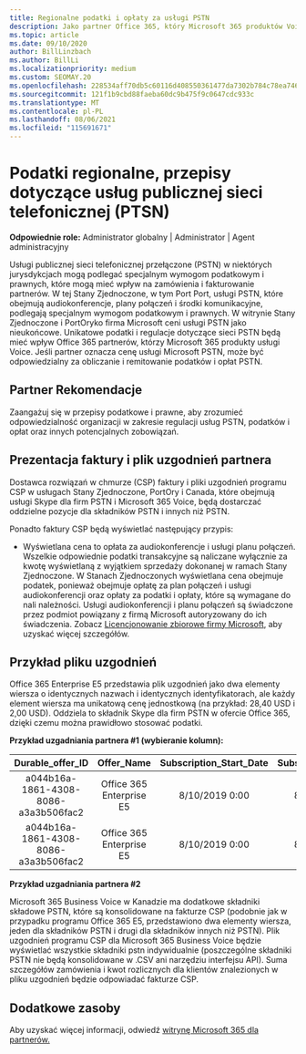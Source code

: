 ```yaml
---
title: Regionalne podatki i opłaty za usługi PSTN
description: Jako partner Office 365, który Microsoft 365 produktów Voice, możesz podlegać regionalnym podatkom, opłatom lub wymogom prawnymi w zakresie usług PSTN.
ms.topic: article
ms.date: 09/10/2020
author: BillLinzbach
ms.author: BillLi
ms.localizationpriority: medium
ms.custom: SEOMAY.20
ms.openlocfilehash: 228534aff70db5c60116d408550361477da7302b784c78ea746cd2ae017c70a0
ms.sourcegitcommit: 121f1b9cbd88faeba60dc9b475f9c0647cdc933c
ms.translationtype: MT
ms.contentlocale: pl-PL
ms.lasthandoff: 08/06/2021
ms.locfileid: "115691671"
---
```

# <a name="regional-taxes-regulations-for-public-switched-telephone-network-ptsn-services"></a>Podatki regionalne, przepisy dotyczące usług publicznej sieci telefonicznej (PTSN)

**Odpowiednie role:** Administrator globalny | Administrator | Agent administracyjny

Usługi publicznej sieci telefonicznej przełączone (PSTN) w niektórych jurysdykcjach mogą podlegać specjalnym wymogom podatkowym i prawnych, które mogą mieć wpływ na zamówienia i fakturowanie partnerów. W tej Stany Zjednoczone, w tym Port Port, usługi PSTN, które obejmują audiokonferencje, plany połączeń i środki komunikacyjne, podlegają specjalnym wymogom podatkowym i prawnych. W witrynie Stany Zjednoczone i PortOryko firma Microsoft ceni usługi PSTN jako nieukońcowe.  Unikatowe podatki i regulacje dotyczące sieci PSTN będą mieć wpływ Office 365 partnerów, którzy Microsoft 365 produkty usługi Voice.  Jeśli partner oznacza cenę usługi Microsoft PSTN, może być odpowiedzialny za obliczanie i remitowanie podatków i opłat PSTN.

## <a name="partner-recommendations"></a>Partner Rekomendacje

Zaangażuj się w przepisy podatkowe i prawne, aby zrozumieć odpowiedzialność organizacji w zakresie regulacji usług PSTN, podatków i opłat oraz innych potencjalnych zobowiązań.

## <a name="invoice-presentation-and-partner-reconciliation-file"></a>Prezentacja faktury i plik uzgodnień partnera

Dostawca rozwiązań w chmurze (CSP) faktury i pliki uzgodnień programu CSP w usługach Stany Zjednoczone, PortOry i Canada, które obejmują usługi Skype dla firm PSTN i Microsoft 365 Voice, będą dostarczać oddzielne pozycje dla składników PSTN i innych niż PSTN.

Ponadto faktury CSP będą wyświetlać następujący przypis:

* Wyświetlana cena to opłata za audiokonferencje i usługi planu połączeń.  Wszelkie odpowiednie podatki transakcyjne są naliczane wyłącznie za kwotę wyświetlaną z wyjątkiem sprzedaży dokonanej w ramach Stany Zjednoczone.  W Stanach Zjednoczonych wyświetlana cena obejmuje podatek, ponieważ obejmuje opłatę za plan połączeń i usługi audiokonferencji oraz opłaty za podatki i opłaty, które są wymagane do nali należności.  Usługi audiokonferencji i planu połączeń są świadczone przez podmiot powiązany z firmą Microsoft autoryzowany do ich świadczenia.  Zobacz [Licencjonowanie zbiorowe firmy Microsoft](https://go.microsoft.com/fwlink/?LinkId=690247), aby uzyskać więcej szczegółów.

## <a name="reconciliation-file-example"></a>Przykład pliku uzgodnień

Office 365 Enterprise E5 przedstawia plik uzgodnień jako dwa elementy wiersza o identycznych nazwach i identycznych identyfikatorach, ale każdy element wiersza ma unikatową cenę jednostkową (na przykład: 28,40 USD i 2,00 USD). Oddziela to składnik Skype dla firm PSTN w ofercie Office 365, dzięki czemu można prawidłowo stosować podatki.

**Przykład uzgadniania partnera #1 (wybieranie kolumn):**

|**Durable_offer_ID**|**Offer_Name**|**Subscription_Start_Date**|**Subscription_End_Date**|**Charge_Start_Date**|**Charge_End_Date**|**Charge_Type**|**Unit_Price**|
|:----:|:----:|:----:|:----:|:----:|:----:|:----:|:----:|
|a044b16a-1861-4308-8086-a3a3b506fac2   |Office 365 Enterprise E5   |8/10/2019 0:00   |8/11/2019 0:00   |8/11/2019 0:00|9/10/2019 0:00   |Opłata za cykl   |28,40   |
|a044b16a-1861-4308-8086-a3a3b506fac2   |Office 365 Enterprise E5   |8/10/2019 0:00   |8/11/2019 0:00   |8/11/2019 0:00   |9/10/2019 0:00   |Opłata za cykl   |2,00   |

**Przykład uzgadniania partnera #2**

Microsoft 365 Business Voice w Kanadzie ma dodatkowe składniki składowe PSTN, które są konsolidowane na fakturze CSP (podobnie jak w przypadku programu Office 365 E5, przedstawiono dwa elementy wiersza, jeden dla składników PSTN i drugi dla składników innych niż PSTN).  Plik uzgodnień programu CSP dla Microsoft 365 Business Voice będzie wyświetlać wszystkie składniki pstn indywidualnie (poszczególne składniki PSTN nie będą konsolidowane w .CSV ani narzędziu interfejsu API).  Suma szczegółów zamówienia i kwot rozlicznych dla klientów znalezionych w pliku uzgodnień będzie odpowiadać fakturze CSP.

## <a name="additional-resources"></a>Dodatkowe zasoby
Aby uzyskać więcej informacji, odwiedź [witrynę Microsoft 365 dla partnerów.](https://www.microsoft.com/microsoft-365/partners/)

